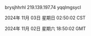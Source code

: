 brysjhhrhl 219.139.197.74 yqqlmgsycl

2024年 11月 03日 星期日 02:50:02 CST

2024年 11月 02日 星期六 18:50:02 GMT
